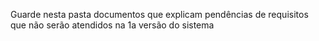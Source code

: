 Guarde nesta pasta documentos que explicam pendências de requisitos que não serão atendidos na 1a versão do sistema